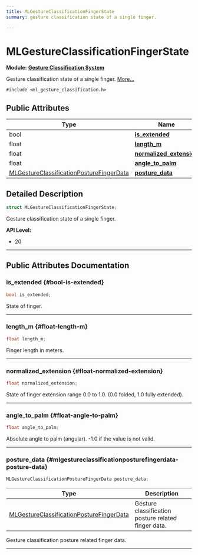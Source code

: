 ```yaml
---
title: MLGestureClassificationFingerState
summary: gesture classification state of a single finger. 

---
```


# MLGestureClassificationFingerState

**Module:** **[Gesture Classification System](/versioned_docs/version-14-Jun-2023/api-ref/api/Modules/group___gesture_classification/group___gesture_classification.md)**



Gesture classification state of a single finger.  [More...](#detailed-description)


`#include <ml_gesture_classification.h>`

## Public Attributes

| Type           | Name           |
| -------------- | -------------- |
| bool | **[is_extended](/versioned_docs/version-14-Jun-2023/api-ref/api/Modules/group___gesture_classification/struct_m_l_gesture_classification_finger_state.md#bool-is-extended)**  |
| float | **[length_m](/versioned_docs/version-14-Jun-2023/api-ref/api/Modules/group___gesture_classification/struct_m_l_gesture_classification_finger_state.md#float-length-m)**  |
| float | **[normalized_extension](/versioned_docs/version-14-Jun-2023/api-ref/api/Modules/group___gesture_classification/struct_m_l_gesture_classification_finger_state.md#float-normalized-extension)**  |
| float | **[angle_to_palm](/versioned_docs/version-14-Jun-2023/api-ref/api/Modules/group___gesture_classification/struct_m_l_gesture_classification_finger_state.md#float-angle-to-palm)**  |
| [MLGestureClassificationPostureFingerData](/versioned_docs/version-14-Jun-2023/api-ref/api/Modules/group___gesture_classification/struct_m_l_gesture_classification_posture_finger_data.md) | **[posture_data](/versioned_docs/version-14-Jun-2023/api-ref/api/Modules/group___gesture_classification/struct_m_l_gesture_classification_finger_state.md#mlgestureclassificationposturefingerdata-posture-data)**  |

## Detailed Description

```cpp
struct MLGestureClassificationFingerState;
```

Gesture classification state of a single finger. 




**API Level:**
  * 20




-----------
## Public Attributes Documentation

### is_extended {#bool-is-extended}

```cpp
bool is_extended;
```


State of finger. 





-----------

### length_m {#float-length-m}

```cpp
float length_m;
```


Finger length in meters. 





-----------

### normalized_extension {#float-normalized-extension}

```cpp
float normalized_extension;
```


State of finger extension range 0.0 to 1.0. (0.0 folded, 1.0 fully extended). 





-----------

### angle_to_palm {#float-angle-to-palm}

```cpp
float angle_to_palm;
```


Absolute angle to palm (angular). -1.0 if the value is not valid. 





-----------

### posture_data {#mlgestureclassificationposturefingerdata-posture-data}

```cpp
MLGestureClassificationPostureFingerData posture_data;
```



| Type | Description |
|--|--|
| [MLGestureClassificationPostureFingerData](/versioned_docs/version-14-Jun-2023/api-ref/api/Modules/group___gesture_classification/struct_m_l_gesture_classification_posture_finger_data.md) | Gesture classification posture related finger data.  |


Gesture classification posture related finger data. 





-----------

